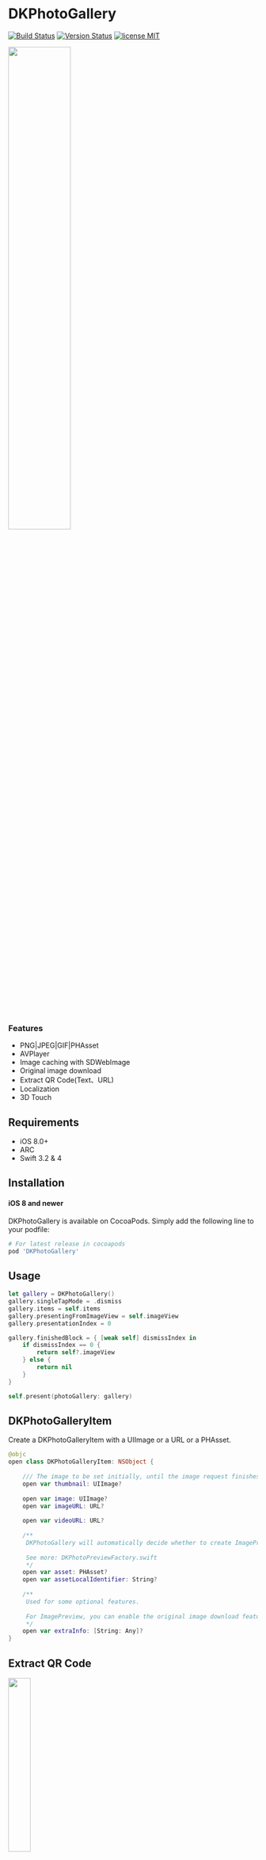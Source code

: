 DKPhotoGallery
=======================

 [![Build Status](https://secure.travis-ci.org/zhangao0086/DKPhotoGallery.svg)](http://travis-ci.org/zhangao0086/DKPhotoGallery) [![Version Status](http://img.shields.io/cocoapods/v/DKPhotoGallery.png)][docsLink] [![license MIT](https://img.shields.io/cocoapods/l/DKPhotoGallery.svg?style=flat)][mitLink]

<img width="50%" height="50%" src="https://raw.githubusercontent.com/zhangao0086/DKPhotoGallery/develop/photoGallery.gif" />

### Features

- PNG|JPEG|GIF|PHAsset
- AVPlayer
- Image caching with SDWebImage
- Original image download
- Extract QR Code(Text、URL)
- Localization
- 3D Touch

## Requirements
* iOS 8.0+
* ARC
* Swift 3.2 & 4

## Installation
#### iOS 8 and newer
DKPhotoGallery is available on CocoaPods. Simply add the following line to your podfile:

```ruby
# For latest release in cocoapods
pod 'DKPhotoGallery'
```

## Usage

```swift
let gallery = DKPhotoGallery()
gallery.singleTapMode = .dismiss
gallery.items = self.items
gallery.presentingFromImageView = self.imageView
gallery.presentationIndex = 0

gallery.finishedBlock = { [weak self] dismissIndex in
    if dismissIndex == 0 {
        return self?.imageView
    } else {
        return nil
    }
}

self.present(photoGallery: gallery)

```

## DKPhotoGalleryItem

Create a DKPhotoGalleryItem with a UIImage or a URL or a PHAsset.

```swift
@objc
open class DKPhotoGalleryItem: NSObject {
    
    /// The image to be set initially, until the image request finishes.
    open var thumbnail: UIImage?
    
    open var image: UIImage?
    open var imageURL: URL?
    
    open var videoURL: URL?
    
    /**
     DKPhotoGallery will automatically decide whether to create ImagePreview or PlayerPreview via the mediaType of the asset.
     
     See more: DKPhotoPreviewFactory.swift
     */
    open var asset: PHAsset?
    open var assetLocalIdentifier: String?
    
    /**
     Used for some optional features.
     
     For ImagePreview, you can enable the original image download feature with a key named DKPhotoGalleryItemExtraInfoKeyRemoteImageOriginalURL.
     */
    open var extraInfo: [String: Any]?
}
```

## Extract QR Code

<img width="30%" height="30%" src="https://raw.githubusercontent.com/zhangao0086/DKPhotoGallery/develop/QRCode.gif" />

## Enable the original image download feature

<img width="30%" height="30%" src="https://raw.githubusercontent.com/zhangao0086/DKPhotoGallery/develop/Original.gif" />

```swift
let item = DKPhotoGalleryItem(imageURL: URL(string:"https://sz-preview.oss-cn-hangzhou.aliyuncs.com/pics/10003/b29259d837d4aaeef4b33c9dbc964a5b?x-oss-process=image/resize,m_lfit,h_512,w_512/quality,Q_80")!)
item.extraInfo = [
    DKPhotoGalleryItemExtraInfoKeyRemoteImageOriginalURL: URL(string:"https://sz-preview.oss-cn-hangzhou.aliyuncs.com/pics/10003/b29259d837d4aaeef4b33c9dbc964a5b")!
]

```

## Localization
The default supported languages:

- en.lproj
- zh-Hans.lproj

You can also add a hook to return your own localized string:

```swift
DKPhotoGalleryResource.customLocalizationBlock = { title in
    if title == "preview.image.longPress.cancel" {
        return "This is a test."
    } else {
        return nil
    }
}
```

## License
DKPhotoGallery is released under the MIT license. See LICENSE for details.

[docsLink]:http://cocoadocs.org/docsets/DKPhotoGallery
[mitLink]:http://opensource.org/licenses/MIT
